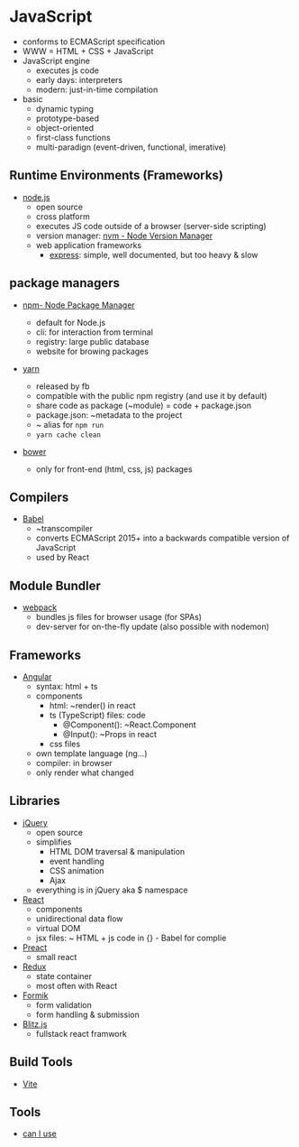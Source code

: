 # JavaScript

- conforms to ECMAScript specification
- WWW = HTML + CSS + JavaScript
- JavaScript engine
  - executes js code
  - early days: interpreters
  - modern: just-in-time compilation
- basic
  - dynamic typing
  - prototype-based
  - object-oriented
  - first-class functions
  - multi-paradign (event-driven, functional, imerative)

## Runtime Environments (Frameworks)

- [node.js](https://github.com/nodejs/node)
  - open source
  - cross platform
  - executes JS code outside of a browser (server-side scripting)
  - version manager: [nvm - Node Version Manager](https://github.com/nvm-sh/nvm)
  - web application frameworks
    - [express](http://expressjs.com/): simple, well documented, but too heavy & slow

## package managers

- [npm- Node Package Manager](https://www.npmjs.com/)
  - default for Node.js
  - cli: for interaction from terminal
  - registry: large public database
  - website for browing packages

- [yarn](https://classic.yarnpkg.com/lang/en/)
  - released by fb
  - compatible with the public npm registry (and use it by default)
  - share code as package (~module) = code + package.json
  - package.json: ~metadata to the project
  - ~ alias for `npm run`
  - `yarn cache clean`

- [bower](https://bower.io/)
  - only for front-end (html, css, js) packages

## Compilers

- [Babel](https://github.com/babel/babel)
  - ~transcompiler
  - converts ECMAScript 2015+ into a backwards compatible version of JavaScript
  - used by React

## Module Bundler

- [webpack](https://github.com/webpack/webpack)
  - bundles js files for browser usage (for SPAs)
  - dev-server for on-the-fly update (also possible with nodemon)

## Frameworks

- [Angular](https://github.com/angular/angular)
  - syntax: html + ts
  - components
    - html: ~render() in react
    - ts (TypeScript) files: code
      - @Component():  ~React.Component
      - @Input(): ~Props in react
    - css files
  - own template language (ng...)
  - compiler: in browser
  - only render what changed

## Libraries

- [jQuery](https://github.com/jquery/jquery)
  - open source
  - simplifies
    - HTML DOM traversal & manipulation
    - event handling
    - CSS animation
    - Ajax
  - everything is in jQuery aka $ namespace
- [React](https://github.com/facebook/react)
	- components
	- unidirectional data flow
	- virtual DOM
	- jsx files: ~ HTML + js code in {}
			- Babel for complie
- [Preact](https://preactjs.com/)
  - small react
- [Redux](https://github.com/reduxjs/redux)
  - state container
  - most often with React
- [Formik](https://formik.org/)
  - form validation
  - form handling & submission
- [Blitz.js](https://blitzjs.com/)
  - fullstack react framwork

## Build Tools

- [Vite](https://vitejs.dev/guide/)

## Tools

- [can I use](https://caniuse.com/)
